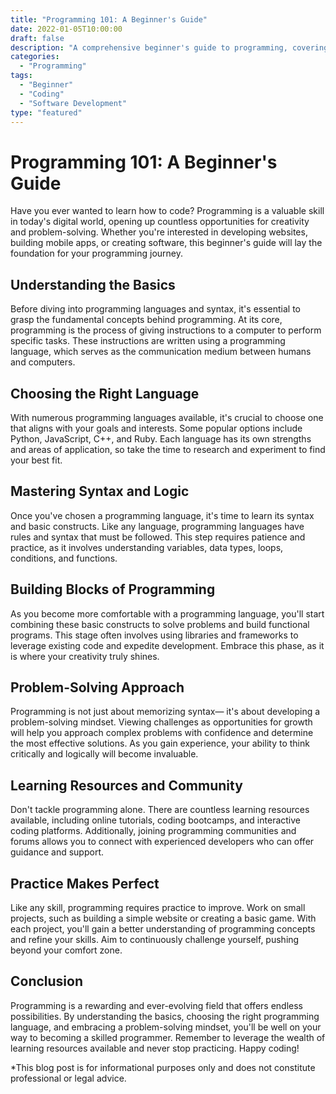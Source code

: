 ```yaml
---
title: "Programming 101: A Beginner's Guide"
date: 2022-01-05T10:00:00
draft: false
description: "A comprehensive beginner's guide to programming, covering the basics and key concepts."
categories:
  - "Programming"
tags:
  - "Beginner"
  - "Coding"
  - "Software Development"
type: "featured"
---
```

Programming 101: A Beginner's Guide
=================================

Have you ever wanted to learn how to code? Programming is a valuable skill in today's digital world, opening up countless opportunities for creativity and problem-solving. Whether you're interested in developing websites, building mobile apps, or creating software, this beginner's guide will lay the foundation for your programming journey.

Understanding the Basics
------------------------

Before diving into programming languages and syntax, it's essential to grasp the fundamental concepts behind programming. At its core, programming is the process of giving instructions to a computer to perform specific tasks. These instructions are written using a programming language, which serves as the communication medium between humans and computers.

Choosing the Right Language
---------------------------

With numerous programming languages available, it's crucial to choose one that aligns with your goals and interests. Some popular options include Python, JavaScript, C++, and Ruby. Each language has its own strengths and areas of application, so take the time to research and experiment to find your best fit.

Mastering Syntax and Logic
--------------------------

Once you've chosen a programming language, it's time to learn its syntax and basic constructs. Like any language, programming languages have rules and syntax that must be followed. This step requires patience and practice, as it involves understanding variables, data types, loops, conditions, and functions.

Building Blocks of Programming
------------------------------

As you become more comfortable with a programming language, you'll start combining these basic constructs to solve problems and build functional programs. This stage often involves using libraries and frameworks to leverage existing code and expedite development. Embrace this phase, as it is where your creativity truly shines.

Problem-Solving Approach
------------------------

Programming is not just about memorizing syntax— it's about developing a problem-solving mindset. Viewing challenges as opportunities for growth will help you approach complex problems with confidence and determine the most effective solutions. As you gain experience, your ability to think critically and logically will become invaluable.

Learning Resources and Community
-------------------------------

Don't tackle programming alone. There are countless learning resources available, including online tutorials, coding bootcamps, and interactive coding platforms. Additionally, joining programming communities and forums allows you to connect with experienced developers who can offer guidance and support.

Practice Makes Perfect
----------------------

Like any skill, programming requires practice to improve. Work on small projects, such as building a simple website or creating a basic game. With each project, you'll gain a better understanding of programming concepts and refine your skills. Aim to continuously challenge yourself, pushing beyond your comfort zone.

Conclusion
----------

Programming is a rewarding and ever-evolving field that offers endless possibilities. By understanding the basics, choosing the right programming language, and embracing a problem-solving mindset, you'll be well on your way to becoming a skilled programmer. Remember to leverage the wealth of learning resources available and never stop practicing. Happy coding!

*This blog post is for informational purposes only and does not constitute professional or legal advice.
